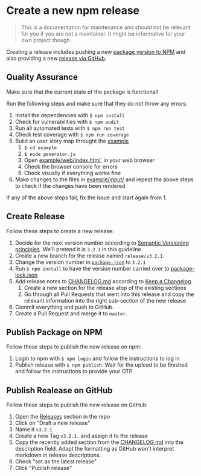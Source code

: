 # Create a new npm release

> This is a documentation for maintenance and should not be relevant for you if you are not a maintainer. It might be informative for your own project though.

Creating a release includes pushing a new [package version to NPM](https://www.npmjs.com/package/usm.io) and also providing a new [release via GitHub](https://github.com/frederikheld/usm.io/releases).

## Quality Assurance

Make sure that the current state of the package is functional!

Run the following steps and make sure that they do not throw any errors:

1. Install the dependencies with `$ npm install`
1. Check for vulnerabilities with `$ npm audit`
1. Run all automated tests with `$ npm run test`
1. Check test coverage with `$ npm run coverage`
1. Build an user story map throught the  [example](../example/)
    1. `$ cd example`
    1. `$ node generator.js`
    1. Open [example/web/index.html`](../example/web/index.html) in your web browser
    1. Check the browser console for errors
    1. Check visually if everything works fine
1. Make changes to the files in [example/input/](../example/input/) and repeat the above steps to check if the changes have been rendered

If any of the above steps fail, fix the issue and start again from 1.

## Create Release

Follow these steps to create a new release:

1. Decide for the next version number according to [Semantic Versioning principles](https://semver.org/). We'll pretend it is `3.2.1` in this guideline.
1. Create a new branch for the release named `release/v3.2.1`.
1. Change the version number in [`package.json`](../package.json) to `3.2.1`
1. Run `$ npm install` to have the version number carried over to [package-lock.json](../package-lock.json)
1. Add release notes to [CHANGELOG.md](../CHANGELOG.md) according to [Keep a Changelog](https://keepachangelog.com/en/1.0.0/).
    1. Create a new section for the release atop of the existing sections
    1. Go through all Pull Requests that went into this release and copy the relevant information into the right sub-section of the new release
1. Commit everything and push to GitHub.
1. Create a Pull Request and merge it to `master`.

## Publish Package on NPM

Follow these steps to publish the new release on npm:

1. Login to npm with `$ npm login` and follow the instructions to log in
2. Publish release with `$ npm publish`. Wait for the upload to be finished and follow the instructions to provide your OTP

## Publish Realease on GitHub

Follow these steps to publish the new release on GitHub:

1. Open the [Releases](https://github.com/frederikheld/usm.io/releases) section in the repo
1. Click on "Draft a new release"
1. Name it `v3.2.1`
1. Create a new Tag `v3.2.1.` and assign it to the release
1. Copy the recently added section from the [CHANGELOG.md](../CHANGELOG.md) into the description field. Adapt the formatting as GitHub won't interpret markdown in release descriptions.
1. Check "set as the latest release"
1. Click "Publish release"
